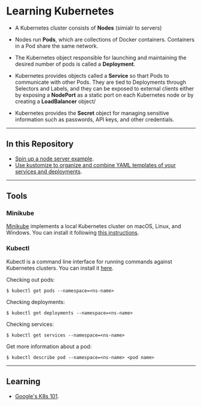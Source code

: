 # Learning Kubernetes

* A Kubernetes cluster consists of **Nodes** (simialr to servers)

* Nodes run **Pods**, which are collections of Docker containers. Containers in a Pod share the same network.

* The Kubernetes object responsible for launching and maintaining the desired number of pods is called a **Deployment**. 

* Kubernetes provides objects called a **Service** so thart Pods to communicate with other Pods. They are tied to Deployments through Selectors and Labels, and they can be exposed to external clients either by exposing a **NodePort** as a static port on each Kubernetes node or by creating a **LoadBalancer** object/

* Kubernetes provides the **Secret** object for managing sensitive information such as passwords, API keys, and other credentials.


-------------

## In this Repository

* [Spin up a node server example](https://github.com/bt3gl/Learning_Kubernetes/tree/master/node-server-example).
* [Use kustomize to organize and combine YAML templates of your services and deployments](https://github.com/bt3gl/Learning_Kubernetes/tree/master/kustomize-example).


--------------
## Tools

### Minikube

[Minikube](https://github.com/kubernetes/minikube) implements a local Kubernetes cluster on macOS, Linux, and Windows. You can install it following [this instructions](https://minikube.sigs.k8s.io/docs/start/).

### Kubectl

Kubectl is a command line interface for running commands against Kubernetes clusters. You can install it [here](https://kubernetes.io/docs/tasks/tools/install-kubectl/).


Checking out pods:

```
$ kubectl get pods --namespace=<ns-name>
```

Checking deployments:

```
$ kubectl get deployments --namespace=<ns-name>
```

Checking services:

```
$ kubectl get services --namespace=<ns-name>
```

Get more information about a pod:

```
$ kubectl describe pod --namespace=<ns-name> <pod name>
```


--------

## Learning 


* [Google's K8s 101](https://techdevguide.withgoogle.com/paths/cloud/sequence-2/kubernetes-101-pods-nodes-containers-and-clusters/#!).

